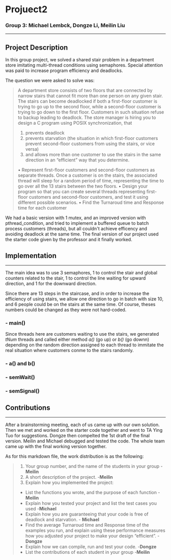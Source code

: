# Projuect2
### Group 3: Michael Lembck, Dongze Li, Meilin Liu
-----
## Project Description  
In this group project, we solved a shared stair problem in a department store imitating multi-thread conditions using semaphores. Special attention was paid to increase program efficiency and deadlocks.

The question we were asked to solve was:

>A department store consists of two floors that are connected by narrow stairs that cannot fit more than one person on any given stair. The stairs can become deadlocked if both a first-floor customer is trying to go up to the second floor, while a second-floor customer is trying to go down to the first floor. Customers in such situation refuse to backup leading to deadlock. 
The store manager is hiring you to design a C program using POSIX synchronization, that 
>1.	prevents deadlock
>2.	prevents starvation (the situation in which first-floor customers prevent second-floor customers from using the stairs, or vice versa)
>3.	and allows more than one customer to use the stairs in the same direction in an “efficient” way that you determine.
>
>•	Represent first-floor customers and second-floor customers as separate threads. Once a customer is on the stairs, the associated thread will sleep for a random period of time, representing the time to go over all the 13 stairs between the two floors.
>•	Design your program so that you can create several threads representing first-floor customers and second-floor customers, and test it using different possible scenarios.
>•	Find the Turnaroud time and Response time for each customer


We had a basic version with 1 mutex, and an improved version with pthread_condition, and tried to implement a buffered queue to batch process customers (threads), but all couldn't achieve efficency and avoiding deadlock at the same time. The final version of our project used the starter code given by the professor and it finally worked.

## Implementation 
----
The main idea was to use 3 semaphores, 1 to control the stair and global counters related to the stair, 1 to control the line waiting for upward direction, and 1 for the downward direction. 

Since there are 13 steps in the staircase, and in order to increase the efficiency of using stairs, we allow one direction to go in batch with size 10, and 6 people could be on the stairs at the same time. Of course, theses numbers could be changed as they were not hard-coded.

### - main()
Since threads here are customers waiting to use the stairs, we generated *tNum* threads and called either method *a()* (go up) or *b()* (go downn) depending on the random direction assigned to each thread to immitate the real situation where customers conme to the stairs randomly. 

### - a() and b()
### - semWait()
### - semSignal()

## Contributions
---

After a brainstorming meeting, each of us came up with our own solution. Then we met and worked on the starter code together and went to TA Ying Tuo for suggestions. Dongze then compelted the 1st draft of the final version. Meilin and Michael debugged and tested the code. The whole team came up with the final working version together.

As for this markdown file, the work distribution is as the following:

>1. Your group number, and the name of the students in your group -**Meilin**
>2. A short description of the project. -**Meilin**
>3. Explain how you implemented the project:
>- List the functions you wrote, and the purpose of each function - **Meilin**
>- Explain how you tested your project and list the test cases you used -**Michael**
>- Explain how you are guaranteeing that your code is free of deadlock and starvation. - **Michael**
>- Find the average Turnaroud time and Response time of the examples you run, and explain using these performance measures how you adjusted your project to make your design “efficient”. - **Dongze**
>- Explain how we can compile, run and test your code. -**Dongze**
>- List the contributions of each student in your group -**Meilin**


